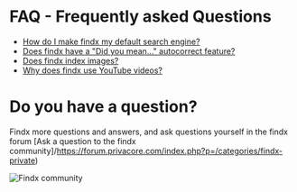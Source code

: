 # FAQ - Frequently asked Questions  

- [How do I make findx my default search engine?](/en/findxinfirefox)
- [Does findx have a "Did you mean..." autocorrect feature?](/en/faq/did-you-mean)
- [Does findx index images?](/en/faq/image-index)
- [Why does findx use YouTube videos?](/en/faq/why-youtube)

# Do you have a question? 
Findx more questions and answers, and ask questions yourself in the findx forum
[Ask a question to the findx community]/https://forum.privacore.com/index.php?p=/categories/findx-private)

![Findx community](https://forum.privacore.com/themes/privacore/images/findx-large.png) 

